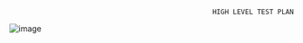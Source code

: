                                                       HIGH LEVEL TEST PLAN 
                                                    
  ![image](https://user-images.githubusercontent.com/81459871/132451213-18e0ece7-ef90-40a7-8ccc-02e8579679b8.png)

